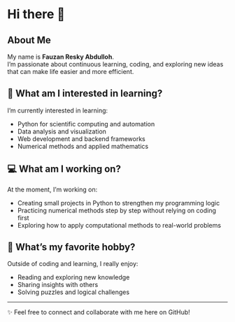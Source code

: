 # Hi there 👋

## About Me
My name is **Fauzan Resky Abdulloh**.  
I’m passionate about continuous learning, coding, and exploring new ideas that can make life easier and more efficient.  

## 🌱 What am I interested in learning?
I’m currently interested in learning:
- Python for scientific computing and automation  
- Data analysis and visualization  
- Web development and backend frameworks  
- Numerical methods and applied mathematics  

## 💻 What am I working on?
At the moment, I’m working on:
- Creating small projects in Python to strengthen my programming logic  
- Practicing numerical methods step by step without relying on coding first  
- Exploring how to apply computational methods to real-world problems  

## 🎯 What’s my favorite hobby?
Outside of coding and learning, I really enjoy:
- Reading and exploring new knowledge  
- Sharing insights with others  
- Solving puzzles and logical challenges  

---

✨ Feel free to connect and collaborate with me here on GitHub!

